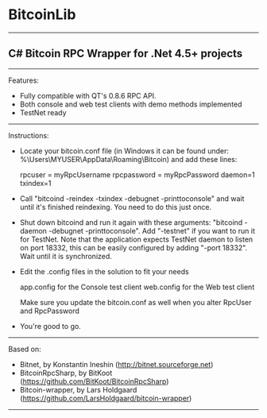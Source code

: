 BitcoinLib
==========

*****

C# Bitcoin RPC Wrapper for .Net 4.5+ projects
---------------------------------------------

*****

Features:

- Fully compatible with QT's 0.8.6 RPC API.
- Both console and web test clients with demo methods implemented
- TestNet ready

*****

Instructions:

- Locate your bitcoin.conf file (in Windows it can be found under: %\Users\MYUSER\AppData\Roaming\Bitcoin) and add these lines:

	rpcuser = myRpcUsername
	rpcpassword = myRpcPassword
	daemon=1
	txindex=1

- Call "bitcoind -reindex -txindex -debugnet -printtoconsole" and wait until it's finished reindexing. You need to do this just once.

- Shut down bitcoind and run it again with these arguments: "bitcoind -daemon -debugnet -printtoconsole". Add "-testnet" if you want to run it for TestNet. Note that the application expects TestNet daemon to listen on port 18332, this can be easily configured by adding "-port 18332". Wait until it is synchronized. 

- Edit the .config files in the solution to fit your needs
	
	app.config for the Console test client
	web.config for the Web test client

  Make sure you update the bitcoin.conf as well when you alter RpcUser and RpcPassword 

- You're good to go.

*****

Based on:

- Bitnet, by Konstantin Ineshin (http://bitnet.sourceforge.net)
- BitcoinRpcSharp, by BitKoot (https://github.com/BitKoot/BitcoinRpcSharp)
- Bitcoin-wrapper, by Lars Holdgaard (https://github.com/LarsHoldgaard/bitcoin-wrapper)

*****

